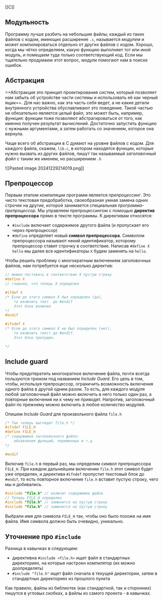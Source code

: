 [[C]] 
## Модульность
Программу лучше разбить на небольшие файлы; каждый из таких файлов с кодом, имеющих расширение `.c`, называется *модулем* и может компилироваться отдельно от других файлов с кодом. 
Хорошо, когда мы чётко определяем, какую функцию выполняет тот или иной модуль, и помещаем туда только соответствующий код. Если мы тщательно продумаем этот вопрос, модули помогают нам в поиске ошибок. 
## Абстракция
==Абстракция это принцип проектирования систем, который позволяет нам забыть об устройстве части системы и использовать её как черный ящик==. Для нас важно, как эта часть себя ведет, а не какие детали внутренного устройства обуславливают это поведение. Такой частью не обязательно является целый файл, это может быть, например, функция: функции тоже позволяют абстрагироваться от того, как именно получен результат вычислений. Достаточно запустить функцию с нужными аргументами, а затем работать со значением, которое она вернула. 

Чаще всего об абстракции в С думают на уровне файлов с кодом. Для каждого файла, скажем, `lib.c`, в котором находятся функции, которые нужно вызвать из других файлов, пишут так называемый *заголовочный файл* с таким же именем, но расширением `.h`

![[Pasted image 20241229214019.png]]

## Препроцессор

Первым этапом компиляции программ является *препроцессинг*. Это чисто текстовая предобработка, своеобразная умная замена одних строчек на другие, которой занимается специальная *программа-препроцессор*. Мы управляем препроцессингом с помощью **директив препроцессора** прямо в тексте программы. 
К директивам относятся:
- `#include` включает содержимое другого файла (и пропускает его через препроцессор)
- `#define` определяет новый **символ препроцессора**. Символом препроцессора называют некий идентификатор, которому препроцессор ставит строчку в соответствие. Написав `#define X hello` мы далее все идентификаторы `X` будем заменять на `hello`. 

Чтобы решить проблему с многократным включением заголовочных файлов, нам потребуется еще несколько директив:
```c
// можно поставить в соответствие X пустую строку
#define X
// главное, что теперь X определен

#ifdef X
/* Если до этого символ X был определен (да),
	то включить тект  до #endif
	Этот блок включен
*/
#endif

#ifndef X
/* Если до этого символ X не был определен (нет),
	то включить текст до #endif.
	Этот блок пропущен.

*/
```

## Include guard
Чтобы предотвратить многократное включение файла, почти всегда пользуются трюком под названием *Include Guard*. Его цель в том, чтобы, используя препроцессор, ограничить возможность включения одного файла в другой одним разом. То есть, для каждого модуля любой заголовочный файл можно включить в него только один раз, а повторные включения ни к чему не приводят. Напротив, заголовочный файл по прежнему можно включить в любое количество модулей. 

Опишем *Include Guard* для произвольного файла `file.h`
```c
/* Так теперь выглядит file.h */
#ifndef FILE_H
#define FILE_H
/* содержимое заголовочного файла:
	объявления функций, переменных и т.д
*/

#endif

```

Включив `file.h` в первый раз, мы определим символ препроцессора `FILE_H`. При каждом дальнейшем включении `file.h` этот символ будет уже определен, и директива `#ifndef` пропустит текстовый блок до `#endif`, то есть повторное включение `file.h` вставит пустую строку, чего мы и добивались.

```c
#include "file.h" // включит содержимое файла
// Теперь FILE_H определен
#include "file.h" // заменится на пустую строку
#include "file.h" // заменится на пустую строку
```

Выбрали имя для символа `FILE_H` так, чтобы оно было похоже на имя файла. Имя символа должно быть очевидно, уникально.

## Уточнение про `#include`

Разница в кавычках в следующем:
- директивна `#include <file.h>` ищет файл в стандартных директориях, на которые настроен компилятор (их можно доопределять)
- `#include "file.h"` ищет файл сначала в текущей директории, затем в стандартных директориях из прошлого пункта

Как правило, файлы из библиотек (как стандартной, так и сторонних) пишутся в угловых скобках, а файлы из самого проекта - в кавычках. 
